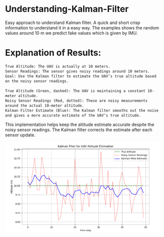 # Understanding-Kalman-Filter
Easy approach to understand Kalman filter. A quick and short crisp information to understand it in a easy way. The examples shows the random values around 10 m we predict fake values which is given by IMU.


# Explanation of Results:

    True Altitude: The UAV is actually at 10 meters.
    Sensor Readings: The sensor gives noisy readings around 10 meters.
    Goal: Use the Kalman filter to estimate the UAV’s true altitude based on the noisy sensor readings.

    True Altitude (Green, dashed): The UAV is maintaining a constant 10-meter altitude.
    Noisy Sensor Readings (Red, dotted): These are noisy measurements around the actual 10-meter altitude.
    Kalman Filter Estimate (Blue): The Kalman filter smooths out the noise and gives a more accurate estimate of the UAV’s true altitude.

This implementation helps keep the altitude estimate accurate despite the noisy sensor readings. The Kalman filter corrects the estimate after each sensor update.


![UAV Altitude Graph](./images/KF.png)
